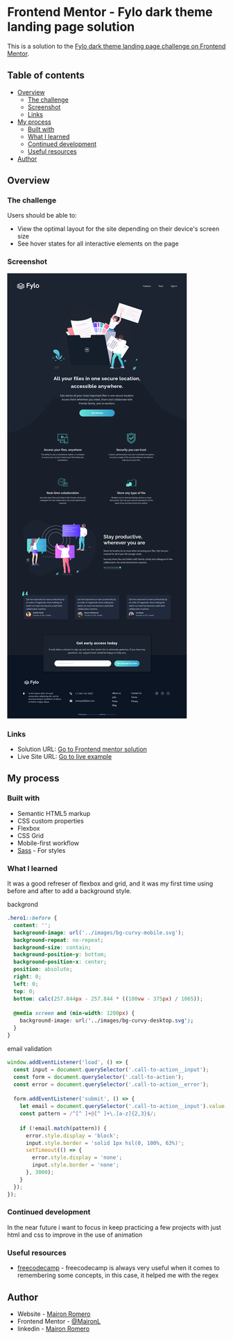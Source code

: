 # Frontend Mentor - Fylo dark theme landing page solution

This is a solution to the [Fylo dark theme landing page challenge on Frontend Mentor](https://www.frontendmentor.io/challenges/fylo-dark-theme-landing-page-5ca5f2d21e82137ec91a50fd).

## Table of contents

- [Overview](#overview)
  - [The challenge](#the-challenge)
  - [Screenshot](#screenshot)
  - [Links](#links)
- [My process](#my-process)
  - [Built with](#built-with)
  - [What I learned](#what-i-learned)
  - [Continued development](#continued-development)
  - [Useful resources](#useful-resources)
- [Author](#author)

## Overview

### The challenge

Users should be able to:

- View the optimal layout for the site depending on their device's screen size
- See hover states for all interactive elements on the page

### Screenshot

![](./images/result.png)

### Links

- Solution URL: [Go to Frontend mentor solution](https://www.frontendmentor.io/solutions/responsive-mobile-first-fylo-dark-theme-landing-page-A2gMNf2Yq)
- Live Site URL: [Go to live example](https://fylo-dark-theme-ml.netlify.app/)

## My process

### Built with

- Semantic HTML5 markup
- CSS custom properties
- Flexbox
- CSS Grid
- Mobile-first workflow
- [Sass](https://sass-lang.com/) - For styles

### What I learned

It was a good refreser of flexbox and grid, and it was my first time using before and after to add a background
style.

backgrond

```css
.hero1::before {
  content: '';
  background-image: url('../images/bg-curvy-mobile.svg');
  background-repeat: no-repeat;
  background-size: contain;
  background-position-y: bottom;
  background-position-x: center;
  position: absolute;
  right: 0;
  left: 0;
  top: 0;
  bottom: calc(257.844px - 257.844 * ((100vw - 375px) / 1065));

  @media screen and (min-width: 1200px) {
    background-image: url('../images/bg-curvy-desktop.svg');
  }
}
```

email validation

```js
window.addEventListener('load', () => {
  const input = document.querySelector('.call-to-action__input');
  const form = document.querySelector('.call-to-action');
  const error = document.querySelector('.call-to-action__error');

  form.addEventListener('submit', () => {
    let email = document.querySelector('.call-to-action__input').value;
    const pattern = /^[^ ]+@[^ ]+\.[a-z]{2,3}$/;

    if (!email.match(pattern)) {
      error.style.display = 'block';
      input.style.border = 'solid 1px hsl(0, 100%, 63%)';
      setTimeout(() => {
        error.style.display = 'none';
        input.style.border = 'none';
      }, 3000);
    }
  });
});
```

### Continued development

In the near future i want to focus in keep practicing a few projects with just html and css to improve in the use of animation

### Useful resources

- [freecodecamp](https://www.freecodecamp.org/learn/javascript-algorithms-and-data-structures/) - freecodecamp is always very useful when it comes to remembering some concepts, in this case, it helped me with the regex

## Author

- Website - [Mairon Romero](https://mairon-romero.netlify.app/)
- Frontend Mentor - [@MaironL](https://www.frontendmentor.io/profile/MaironL)
- linkedin - [Mairon Romero](https://www.linkedin.com/in/maironromero)
